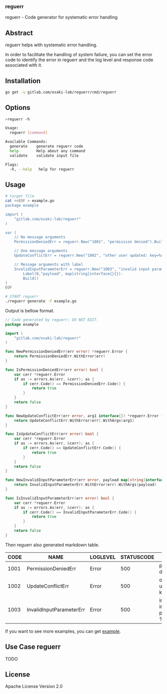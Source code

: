### reguerr

reguerr - Code generator for systematic error handling

## Abstract

reguerr helps with systematic error handling.

In order to facilitate the handling of system failure, you can set the error code to identify the error in reguerr
and the log level and response code associated with it.


## Installation

```sh
go get -u gitlab.com/osaki-lab/reguerr/cmd/reguerr
```

## Options

```sh
>reguerr -h

Usage:
  reguerr [command]

Available Commands:
  generate    generate reguerr code
  help        Help about any command
  validate    validate input file

Flags:
  -h, --help   help for reguerr
```

## Usage

```sh
# target file
cat <<EOF > example.go
package example

import (
	"gitlab.com/osaki-lab/reguerr"
)

var (
	// No message arguments
	PermissionDeniedErr = reguerr.New("1001", "permission denied").Build()

	// One message arguments
	UpdateConflictErr = reguerr.New("1002", "other user updated: key=%s").Build()

	// Message arguments with label
	InvalidInputParameterErr = reguerr.New("1003", "invalid input parameter: %v").
		Label(0,"payload", map[string]interface{}{}).
		Build()
)
EOF

# START reguerr
./reguerr generate -f example.go
```

Output is bellow format.

```go example_gen.go
// Code generated by reguerr; DO NOT EDIT.
package example

import (
	"gitlab.com/osaki-lab/reguerr"
)

func NewPermissionDeniedErr(err error) *reguerr.Error {
	return PermissionDeniedErr.WithError(err)
}

func IsPermissionDeniedErr(err error) bool {
	var cerr *reguerr.Error
	if as := errors.As(err, &cerr); as {
		if cerr.Code() == PermissionDeniedErr.Code() {
			return true
		}
	}
	return false
}

func NewUpdateConflictErr(err error, arg1 interface{}) *reguerr.Error {
	return UpdateConflictErr.WithError(err).WithArgs(arg1)
}

func IsUpdateConflictErr(err error) bool {
	var cerr *reguerr.Error
	if as := errors.As(err, &cerr); as {
		if cerr.Code() == UpdateConflictErr.Code() {
			return true
		}
	}
	return false
}

func NewInvalidInputParameterErr(err error, payload map[string]interface{}) *reguerr.Error {
	return InvalidInputParameterErr.WithError(err).WithArgs(payload)
}

func IsInvalidInputParameterErr(err error) bool {
	var cerr *reguerr.Error
	if as := errors.As(err, &cerr); as {
		if cerr.Code() == InvalidInputParameterErr.Code() {
			return true
		}
	}
	return false
}
```

Then reguerr also generated markdown table.

| CODE |           NAME           | LOGLEVEL | STATUSCODE |           FORMAT            |
|------|--------------------------|----------|------------|-----------------------------|
| 1001 | PermissionDeniedErr      | Error    |        500 | permission denied           |
| 1002 | UpdateConflictErr        | Error    |        500 | other user updated: key=%s  |
| 1003 | InvalidInputParameterErr | Error    |        500 | invalid input parameter: %v |


If you want to see more examples, you can get [example](./example).


## Use Case reguerr 

TODO

## License

Apache License Version 2.0